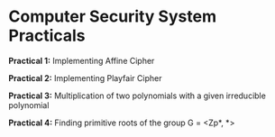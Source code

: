 # Computer Security System Practicals

**Practical 1:** Implementing Affine Cipher

**Practical 2:** Implementing Playfair Cipher

**Practical 3:** Multiplication of two polynomials with a given irreducible polynomial

**Practical 4:** Finding primitive roots of the group G = <Zp*, *>
